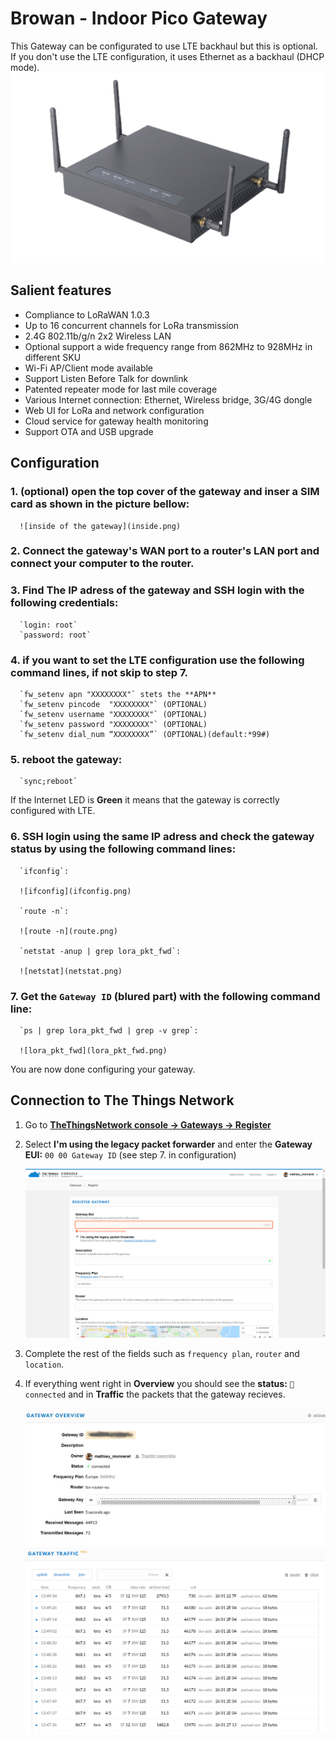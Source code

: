 # Browan - Indoor Pico Gateway

This Gateway can be configurated to use LTE backhaul but this is optional.  
If you don't use the LTE configuration, it uses Ethernet as a backhaul (DHCP mode).  
![pico-gateway](pico-gateway.png)

## Salient features

- Compliance to LoRaWAN 1.0.3
- Up to 16 concurrent channels for LoRa transmission
- 2.4G 802.11b/g/n 2x2 Wireless LAN
- Optional support a wide frequency range from 862MHz to
928MHz in different SKU
- Wi-Fi AP/Client mode available
- Support Listen Before Talk for downlink
- Patented repeater mode for last mile coverage
- Various Internet connection: Ethernet, Wireless bridge,
3G/4G dongle
- Web UI for LoRa and network configuration
- Cloud service for gateway health monitoring
- Support OTA and USB upgrade

## Configuration

### 1. (optional) open the top cover of the gateway and inser a SIM card as shown in the picture bellow:

      ![inside of the gateway](inside.png)

### 2. Connect the gateway's WAN port to a router's LAN port and connect your computer to the router.
### 3. Find The IP adress of the gateway and SSH login with the following credentials:  

      `login: root`  
      `password: root`
   
### 4. if you want to set the LTE configuration use the following command lines, if not skip to step 7.

      `fw_setenv apn "XXXXXXXX"` stets the **APN**  
      `fw_setenv pincode  "XXXXXXXX"` (OPTIONAL)  
      `fw_setenv username "XXXXXXXX"` (OPTIONAL)  
      `fw_setenv password "XXXXXXXX"` (OPTIONAL)  
      `fw_setenv dial_num “XXXXXXXX”` (OPTIONAL)(default:*99#)
   
### 5. reboot the gateway:

      `sync;reboot`
   
   If the Internet LED is **Green** it means that the gateway is correctly configured with LTE.

### 6. SSH login using the same IP adress and check the gateway status by using the following command lines:
  
      `ifconfig`: 
  
      ![ifconfig](ifconfig.png)

      `route -n`:
   
      ![route -n](route.png)

      `netstat -anup | grep lora_pkt_fwd`:
   
      ![netstat](netstat.png)
   
### 7. Get the `Gateway ID` (blured part) with the following command line:

      `ps | grep lora_pkt_fwd | grep -v grep`:
  
      ![lora_pkt_fwd](lora_pkt_fwd.png)

You are now done configuring your gateway.

## Connection to The Things Network

1. Go to [**TheThingsNetwork console -> Gateways -> Register**](https://console.thethingsnetwork.org/gateways/register)
2. Select **I'm using the legacy packet forwarder** and enter the **Gateway EUI:** `00 00 Gateway ID` (see step 7. in configuration)

   ![register](register.png)
   
3. Complete the rest of the fields such as `frequency plan`, `router` and `location`.
4. If everything went right in **Overview** you should see the **status:** `🧶connected` and in **Traffic** the packets that the gateway recieves.

   ![connect](connected.png)
   ![trafic](trafic.png)
